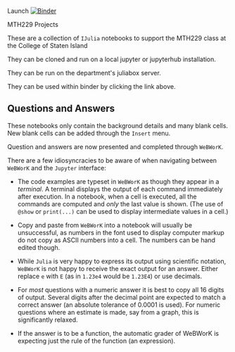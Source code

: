 Launch [![Binder](https://mybinder.org/badge_logo.svg)](https://mybinder.org/v2/gh/mth229/229-projects/main)



MTH229 Projects

These are a collection of `IJulia` notebooks to support the MTH229 class at the College of Staten Island

They can be cloned and run on a local jupyter or jupyterhub installation.

They can be run on the department's juliabox server.

They can be used within binder by clicking the link above.

## Questions and Answers

These  notebooks only contain the background details  and many blank cells. New blank cells  can be added through   the `Insert` menu.

Question and answers are now presented and completed through  `WeBWorK`.

There  are a few idiosyncracies to be aware of when navigating between `WeBWorK` and the `Jupyter` interface:

*  The code examples  are typeset in `WeBWorK` as though they  appear in  a *terminal*. A terminal displays  the output of  each  command immediately after execution. In a notebook,  when  a cell  is executed, all the  commands are computed and *only*  the  last  value is shown. (The use of `@show` or `print(...)` can be used to display intermediate values in a  cell.)

* Copy and paste from `WeBWorK` into a notebook will usually be unsuccessful, as  numbers  in the  font  used to display computer markup do not copy as ASCII numbers  into a cell. The numbers can be hand edited though.


* While `Julia` is very happy to express its output using scientific notation, `WeBWorK` is not happy to receive the exact output for an answer. Either replace `e` with `E` (as in `1.23e4` would be `1.23E4`) or use decimals.


* For *most* questions with a  numeric answer  it is best to  copy all  16 digits of output. Several  digits after the decimal point are expected to match a  correct answer (an absolute tolerance of 0.0001 is used). For numeric questions where an  estimate is made, say from a graph, this is  significantly relaxed.

* If the answer  is to  be a function, the  automatic grader of WeBWorK is expecting just  the  rule  of the function  (an expression).
